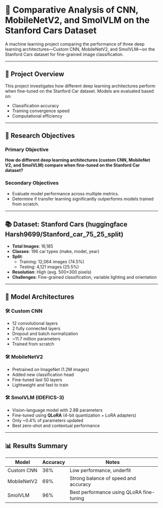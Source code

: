 # 🚗 Comparative Analysis of CNN, MobileNetV2, and SmolVLM on the Stanford Cars Dataset

A machine learning project comparing the performance of three deep learning architectures—Custom CNN, MobileNetV2, and SmolVLM—on the Stanford Cars dataset for fine-grained image classification.

---

## 📌 Project Overview

This project investigates how different deep learning architectures perform when fine-tuned on the Stanford Car dataset. Models are evaluated based on:

- Classification accuracy  
- Training convergence speed  
- Computational efficiency  

---

## 🎯 Research Objectives

### Primary Objective
**How do different deep learning architectures (custom CNN, MobileNet V2, and SmolVLM) compare when fine-tuned on the Stanford Car dataset?**

### Secondary Objectives
- Evaluate model performance across multiple metrics.
- Determine if transfer learning significantly outperforms models trained from scratch.

---

## 📚 Dataset: Stanford Cars (huggingface Harsh9699/Stanford_car_75_25_split)

- **Total Images**: 16,185  
- **Classes**: 196 car types (make, model, year)  
- **Split**:  
  - Training: 12,064 images (74.5%)  
  - Testing: 4,121 images (25.5%)  
- **Resolution**: High (avg. 500×300 pixels)  
- **Challenges**: Fine-grained classification, variable lighting and orientation

---

## 🧠 Model Architectures

### 🛠 Custom CNN
- 12 convolutional layers
- 2 fully connected layers
- Dropout and batch normalization
- ~11.7 million parameters
- Trained from scratch

### 🛠 MobileNetV2
- Pretrained on ImageNet (1.2M images)
- Added new classification head
- Fine-tuned last 50 layers
- Lightweight and fast to train

### 🛠 SmolVLM (IDEFICS-3)
- Vision-language model with 2.8B parameters
- Fine-tuned using **QLoRA** (4-bit quantization + LoRA adapters)
- Only ~0.4% of parameters updated
- Best zero-shot and contextual performance

---

## 📊 Results Summary

| Model        | Accuracy | Notes                                        |
|--------------|----------|----------------------------------------------|
| Custom CNN   | 36%      | Low performance, underfit                    |
| MobileNetV2  | 69%      | Strong balance of speed and accuracy         |
| SmolVLM      | 96%      | Best performance using QLoRA fine-tuning     |

